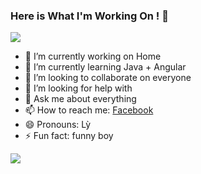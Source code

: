 ### Here is What I'm Working On !  👋

<img src="https://images.unsplash.com/photo-1468971050039-be99497410af?ixlib=rb-1.2.1&ixid=eyJhcHBfaWQiOjEyMDd9&auto=format&fit=crop&w=1490&q=80">

- 🔭 I’m currently working on Home
- 🌱 I’m currently learning Java + Angular
- 👯 I’m looking to collaborate on everyone
- 🤔 I’m looking for help with 
- 💬 Ask me about everything
- 📫 How to reach me: [Facebook](https://www.facebook.com/huytran.16.02.98/)
- 😄 Pronouns: Lỳ
- ⚡ Fun fact: funny boy

![](https://media1.giphy.com/media/l3nSWRgDAparB8ad2/giphy.gif)

